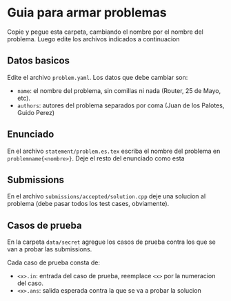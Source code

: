 # Guia para armar problemas

Copie y pegue esta carpeta, cambiando el nombre por el nombre del problema. Luego edite los archivos indicados a continuacion

## Datos basicos

Edite el archivo `problem.yaml`. Los datos que debe cambiar son:

- `name`: el nombre del problema, sin comillas ni nada (Router, 25 de Mayo, etc).
- `authors`: autores del problema separados por coma (Juan de los Palotes, Guido Perez)

## Enunciado

En el archivo `statement/problem.es.tex` escriba el nombre del problema en `problemname{<nombre>}`. Deje el resto del enunciado como esta

## Submissions

En el archivo `submissions/accepted/solution.cpp` deje una solucion al problema (debe pasar todos los test cases, obviamente).

## Casos de prueba

En la carpeta `data/secret` agregue los casos de prueba contra los que se van a probar las submissions.

Cada caso de prueba consta de:
- `<x>.in`: entrada del caso de prueba, reemplace `<x>` por la numeracion del caso.
- `<x>.ans`: salida esperada contra la que se va a probar la solucion
